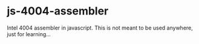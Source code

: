 # js-4004-assembler
Intel 4004 assembler in javascript. This is not meant to be used anywhere, just for learning...

